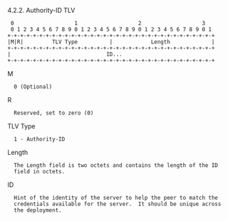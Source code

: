 4.2.2.  Authority-ID TLV

     0                   1                   2                   3
     0 1 2 3 4 5 6 7 8 9 0 1 2 3 4 5 6 7 8 9 0 1 2 3 4 5 6 7 8 9 0 1
    +-+-+-+-+-+-+-+-+-+-+-+-+-+-+-+-+-+-+-+-+-+-+-+-+-+-+-+-+-+-+-+-+
    |M|R|         TLV Type          |            Length             |
    +-+-+-+-+-+-+-+-+-+-+-+-+-+-+-+-+-+-+-+-+-+-+-+-+-+-+-+-+-+-+-+-+
    |                              ID...
    +-+-+-+-+-+-+-+-+-+-+-+-+-+-+-+-+-+-+-+-+-+-+-+-+-+-+-+-+-+-+-+-+

   M

      0 (Optional)

   R

      Reserved, set to zero (0)

   TLV Type

      1 - Authority-ID

   Length

      The Length field is two octets and contains the length of the ID
      field in octets.

   ID

      Hint of the identity of the server to help the peer to match the
      credentials available for the server.  It should be unique across
      the deployment.
